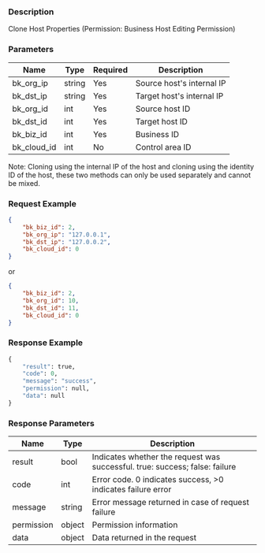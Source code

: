 ### Description

Clone Host Properties (Permission: Business Host Editing Permission)

### Parameters

| Name        | Type   | Required | Description               |
|-------------|--------|----------|---------------------------|
| bk_org_ip   | string | Yes      | Source host's internal IP |
| bk_dst_ip   | string | Yes      | Target host's internal IP |
| bk_org_id   | int    | Yes      | Source host ID            |
| bk_dst_id   | int    | Yes      | Target host ID            |
| bk_biz_id   | int    | Yes      | Business ID               |
| bk_cloud_id | int    | No       | Control area ID           |

Note: Cloning using the internal IP of the host and cloning using the identity ID of the host, these two methods can
only be used separately and cannot be mixed.

### Request Example

```json
{
    "bk_biz_id": 2,
    "bk_org_ip": "127.0.0.1",
    "bk_dst_ip": "127.0.0.2",
    "bk_cloud_id": 0
}
```

or

```json
{
    "bk_biz_id": 2,
    "bk_org_id": 10,
    "bk_dst_id": 11,
    "bk_cloud_id": 0
}
```

### Response Example

```python
{
    "result": true,
    "code": 0,
    "message": "success",
    "permission": null,
    "data": null
}
```

### Response Parameters

| Name       | Type   | Description                                                                 |
|------------|--------|-----------------------------------------------------------------------------|
| result     | bool   | Indicates whether the request was successful. true: success; false: failure |
| code       | int    | Error code. 0 indicates success, >0 indicates failure error                 |
| message    | string | Error message returned in case of request failure                           |
| permission | object | Permission information                                                      |
| data       | object | Data returned in the request                                                |

